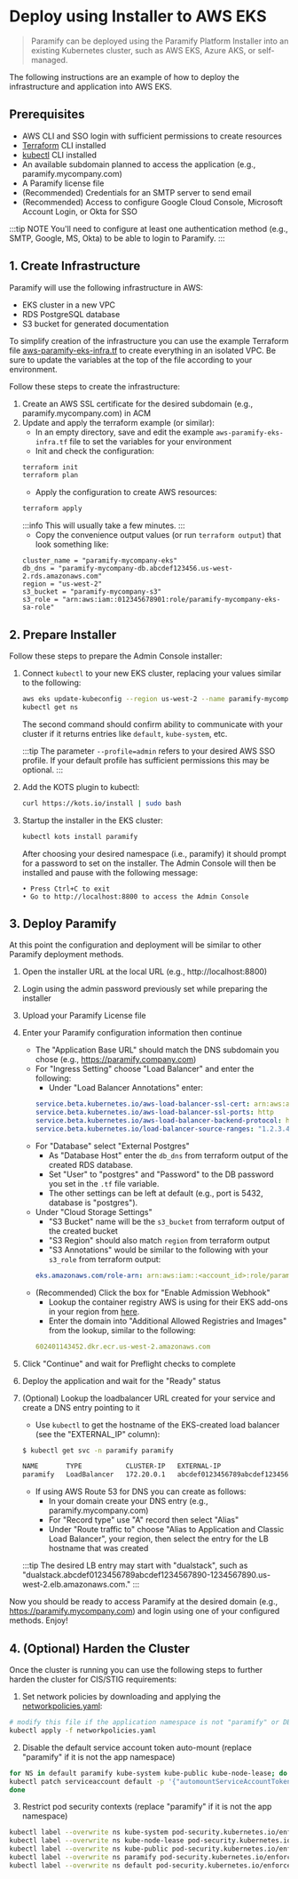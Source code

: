 # Deploy using Installer to AWS EKS
> Paramify can be deployed using the Paramify Platform Installer into an existing Kubernetes cluster, such as AWS EKS, Azure AKS, or self-managed.

The following instructions are an example of how to deploy the infrastructure and application into AWS EKS.


## Prerequisites
- AWS CLI and SSO login with sufficient permissions to create resources
- [Terraform](https://www.terraform.io/) CLI installed
- [kubectl](https://kubernetes.io/docs/reference/kubectl/) CLI installed
- An available subdomain planned to access the application (e.g., paramify.mycompany.com)
- A Paramify license file
- (Recommended) Credentials for an SMTP server to send email
- (Recommended) Access to configure Google Cloud Console, Microsoft Account Login, or Okta for SSO

:::tip NOTE
You'll need to configure at least one authentication method (e.g., SMTP, Google, MS, Okta) to be able to login to Paramify.
:::


## 1. Create Infrastructure
Paramify will use the following infrastructure in AWS:
- EKS cluster in a new VPC
- RDS PostgreSQL database
- S3 bucket for generated documentation

To simplify creation of the infrastructure you can use the example Terraform file [aws-paramify-eks-infra.tf](https://github.com/paramify/support/blob/main/aws/aws-paramify-eks-infra.tf) to create everything in an isolated VPC. Be sure to update the variables at the top of the file according to your environment.

Follow these steps to create the infrastructure:
1. Create an AWS SSL certificate for the desired subdomain (e.g., paramify.mycompany.com) in ACM
2. Update and apply the terraform example (or similar):
    - In an empty directory, save and edit the example `aws-paramify-eks-infra.tf` file to set the variables for your environment
    - Init and check the configuration:
    ```bash
    terraform init
    terraform plan
    ```
    - Apply the configuration to create AWS resources:
    ```bash
    terraform apply
    ```
    :::info
    This will usually take a few minutes.
    :::
    - Copy the convenience output values (or run `terraform output`) that look something like:
    ```
    cluster_name = "paramify-mycompany-eks"
    db_dns = "paramify-mycompany-db.abcdef123456.us-west-2.rds.amazonaws.com"
    region = "us-west-2"
    s3_bucket = "paramify-mycompany-s3"
    s3_role = "arn:aws:iam::012345678901:role/paramify-mycompany-eks-sa-role"
    ```


## 2. Prepare Installer
Follow these steps to prepare the Admin Console installer:
1. Connect `kubectl` to your new EKS cluster, replacing your values similar to the following:
    ```bash
    aws eks update-kubeconfig --region us-west-2 --name paramify-mycompany-eks --profile=admin
    kubectl get ns
    ```
    The second command should confirm ability to communicate with your cluster if it returns entries like `default`, `kube-system`, etc.

    :::tip
    The parameter `--profile=admin` refers to your desired AWS SSO profile. If your default profile has sufficient permissions this may be optional.
    :::
2. Add the KOTS plugin to kubectl:
    ```bash
    curl https://kots.io/install | sudo bash
    ```
3. Startup the installer in the EKS cluster:
    ```bash
    kubectl kots install paramify
    ```
    After choosing your desired namespace (i.e., paramify) it should prompt for a password to set on the installer.
    The Admin Console will then be installed and pause with the following message:
    ```
    • Press Ctrl+C to exit
    • Go to http://localhost:8800 to access the Admin Console
    ```


## 3. Deploy Paramify
At this point the configuration and deployment will be similar to other Paramify deployment methods.

1. Open the installer URL at the local URL (e.g., http://localhost:8800)
2. Login using the admin password previously set while preparing the installer
3. Upload your Paramify License file
4. Enter your Paramify configuration information then continue
    - The "Application Base URL" should match the DNS subdomain you chose (e.g., https://paramify.company.com)
    - For "Ingress Setting" choose "Load Balancer" and enter the following:
        - Under "Load Balancer Annotations" enter:
        ```yaml
        service.beta.kubernetes.io/aws-load-balancer-ssl-cert: arn:aws:acm:us-west-2:<account_id>:certificate/<cert_id>  # replace with your SSL cert
        service.beta.kubernetes.io/aws-load-balancer-ssl-ports: http
        service.beta.kubernetes.io/aws-load-balancer-backend-protocol: https
        service.beta.kubernetes.io/load-balancer-source-ranges: "1.2.3.4/32,0.0.0.0/0"  # replace with your IP addresses, or remove for public access
        ```
    - For "Database" select "External Postgres"
        - As "Database Host" enter the `db_dns` from terraform output of the created RDS database.
        - Set "User" to "postgres" and "Password" to the DB password you set in the `.tf` file variable.
        - The other settings can be left at default (e.g., port is 5432, database is "postgres").
    - Under "Cloud Storage Settings"
        - "S3 Bucket" name will be the `s3_bucket` from terraform output of the created bucket
        - "S3 Region" should also match `region` from terraform output
        - "S3 Annotations" would be similar to the following with your `s3_role` from terraform output:
        ```yaml
        eks.amazonaws.com/role-arn: arn:aws:iam::<account_id>:role/paramify-mycompany-eks-sa-role
        ```
    - (Recommended) Click the box for "Enable Admission Webhook"
        - Lookup the container registry AWS is using for their EKS add-ons in your region from [here](https://docs.aws.amazon.com/eks/latest/userguide/add-ons-images.html).
        - Enter the domain into "Additional Allowed Registries and Images" from the lookup, similar to the following:
        ```yaml
        602401143452.dkr.ecr.us-west-2.amazonaws.com
        ```
5. Click "Continue" and wait for Preflight checks to complete
6. Deploy the application and wait for the "Ready" status
7. (Optional) Lookup the loadbalancer URL created for your service and create a DNS entry pointing to it
    - Use `kubectl` to get the hostname of the EKS-created load balancer (see the "EXTERNAL_IP" column):
    ```bash
    $ kubectl get svc -n paramify paramify

    NAME       TYPE           CLUSTER-IP   EXTERNAL-IP                                                               PORT(S)         AGE
    paramify   LoadBalancer   172.20.0.1   abcdef0123456789abcdef1234567890-1234567890.us-west-2.elb.amazonaws.com   443:32101/TCP   3m18s
    ```
    - If using AWS Route 53 for DNS you can create as follows:
        - In your domain create your DNS entry (e.g., paramify.mycompany.com)
        - For "Record type" use "A" record then select "Alias"
        - Under "Route traffic to" choose "Alias to Application and Classic Load Balancer", your region, then select the entry for the LB hostname that was created

    :::tip
    The desired LB entry may start with "dualstack", such as "dualstack.abcdef0123456789abcdef1234567890-1234567890.us-west-2.elb.amazonaws.com."
    :::

Now you should be ready to access Paramify at the desired domain (e.g., https://paramify.mycompany.com) and login using one of your configured methods. Enjoy!


## 4. (Optional) Harden the Cluster
Once the cluster is running you can use the following steps to further harden the cluster for CIS/STIG requirements:
1. Set network policies by downloading and applying the [networkpolicies.yaml](https://github.com/paramify/support/blob/main/networkpolicies.yaml):
```bash
# modify this file if the application namespace is not "paramify" or DB port is not 5432
kubectl apply -f networkpolicies.yaml
```
2. Disable the default service account token auto-mount (replace "paramify" if it is not the app namespace)
```bash
for NS in default paramify kube-system kube-public kube-node-lease; do
kubectl patch serviceaccount default -p '{"automountServiceAccountToken": false}' -n $NS
done
```
3. Restrict pod security contexts (replace "paramify" if it is not the app namespace)
```bash
kubectl label --overwrite ns kube-system pod-security.kubernetes.io/enforce=privileged
kubectl label --overwrite ns kube-node-lease pod-security.kubernetes.io/enforce=baseline
kubectl label --overwrite ns kube-public pod-security.kubernetes.io/enforce=baseline
kubectl label --overwrite ns paramify pod-security.kubernetes.io/enforce=baseline
kubectl label --overwrite ns default pod-security.kubernetes.io/enforce=restricted
```
